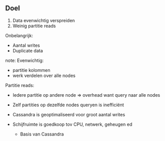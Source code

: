##  Doel

1. Data evenwichtig verspreiden
2. Weinig partitie reads

Onbelangrijk:

- Aantal writes
- Duplicate data

note:
Evenwichtig:
- partitie kolommen
- werk verdelen over alle nodes

Partitie reads:
- Iedere partitie op andere node => overhead want query naar alle nodes
- Zelf partities op dezelfde nodes queryen is inefficiënt

- Cassandra is geoptimaliseerd voor groot aantal writes
- Schijfruimte is goedkoop tov CPU, netwerk, geheugen ed
  - Basis van Cassandra
